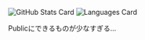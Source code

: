 ![GitHub Stats Card](https://github-readme-stats.vercel.app/api?username=Sakauchi444&theme=react)
![Languages Card](https://github-readme-stats.vercel.app/api/top-langs/?username=Sakauchi444&layout=compact&theme=react)

Publicにできるものが少なすぎる...

<!--
**Sakauchi444/Sakauchi444** is a ✨ _special_ ✨ repository because its `README.md` (this file) appears on your GitHub profile.

Here are some ideas to get you started:

- 🔭 I’m currently working on ...
- 🌱 I’m currently learning ...
- 👯 I’m looking to collaborate on ...
- 🤔 I’m looking for help with ...
- 💬 Ask me about ...
- 📫 How to reach me: ...
- 😄 Pronouns: ...
- ⚡ Fun fact: ...
-->
